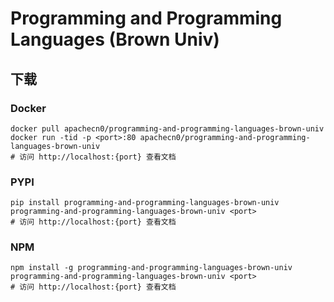 # Programming and Programming Languages (Brown Univ)

## 下载

### Docker

```
docker pull apachecn0/programming-and-programming-languages-brown-univ
docker run -tid -p <port>:80 apachecn0/programming-and-programming-languages-brown-univ
# 访问 http://localhost:{port} 查看文档
```

### PYPI

```
pip install programming-and-programming-languages-brown-univ
programming-and-programming-languages-brown-univ <port>
# 访问 http://localhost:{port} 查看文档
```

### NPM

```
npm install -g programming-and-programming-languages-brown-univ
programming-and-programming-languages-brown-univ <port>
# 访问 http://localhost:{port} 查看文档
```